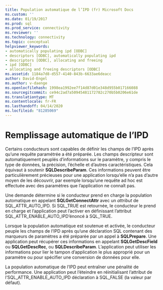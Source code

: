 ```yaml
---
title: Population automatique de l’IPD (fr) Microsoft Docs
ms.custom: ''
ms.date: 01/19/2017
ms.prod: sql
ms.prod_service: connectivity
ms.reviewer: ''
ms.technology: connectivity
ms.topic: conceptual
helpviewer_keywords:
- automatically populating ipd [ODBC]
- descriptors [ODBC], automatically populating ipd
- descriptors [ODBC], allocating and freeing
- ipd [ODBC]
- allocating and freeing descriptors [ODBC]
ms.assetid: 1184a7d8-d557-4140-843b-6633ae6deacc
author: David-Engel
ms.author: v-daenge
ms.openlocfilehash: 1998ea1992ee7f14d87d01e348d955b017166088
ms.sourcegitcommit: ce94c2ad7a50945481172782c270b5b0206e61de
ms.translationtype: MT
ms.contentlocale: fr-FR
ms.lasthandoff: 04/14/2020
ms.locfileid: "81285069"
---
```

# <a name="automatic-population-of-the-ipd"></a>Remplissage automatique de l’IPD
Certains conducteurs sont capables de définir les champs de l’IPD après qu’une requête paramétrée a été préparée. Les champs descripteur sont automatiquement peuplés d’informations sur le paramètre, y compris le type de données, la précision, l’échelle et d’autres caractéristiques. Cela équivaut à soutenir **SQLDescribeParam**. Ces informations peuvent être particulièrement précieuses pour une application lorsqu’elle n’a pas d’autre moyen de les découvrir, par exemple lorsqu’une requête ad hoc est effectuée avec des paramètres que l’application ne connaît pas.  
  
 Une demande détermine si le conducteur prend en charge la population automatique en appelant **SQLGetConnectAttr** avec un *attribut* de SQL_ATTR_AUTO_IPD. Si SQL_TRUE est retournée, le conducteur le prend en charge et l’application peut l’activer en définissant l’attribut SQL_ATTR_ENABLE_AUTO_IPD’énoncé à SQL_TRUE.  
  
 Lorsque la population automatique est soutenue et activée, le conducteur peuple les champs de l’IPD après qu’une déclaration SQL contenant des marqueurs de paramètres a été préparée par un appel à **SQLPrepare**. Une application peut récupérer ces informations en appelant **SQLGetDescField** ou **SQLGetDescRec**, ou **SQLDescribeParam**. L’application peut utiliser les informations pour lier le tampon d’application le plus approprié pour un paramètre ou pour spécifier une conversion de données pour elle.  
  
 La population automatique de l’IPD peut entraîner une pénalité de performance. Une application peut l’éteindre en réinitialisant l’attribut de l’SQL_ATTR_ENABLE_AUTO_IPD déclaration à SQL_FALSE (la valeur par défaut).
